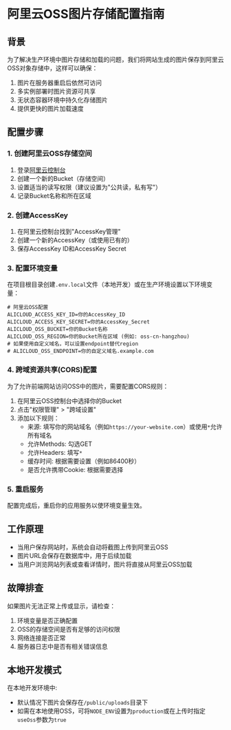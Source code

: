 # 阿里云OSS图片存储配置指南

## 背景

为了解决生产环境中图片存储和加载的问题，我们将网站生成的图片保存到阿里云OSS对象存储中，这样可以确保：

1. 图片在服务器重启后依然可访问
2. 多实例部署时图片资源可共享
3. 无状态容器环境中持久化存储图片
4. 提供更快的图片加载速度

## 配置步骤

### 1. 创建阿里云OSS存储空间

1. 登录[阿里云控制台](https://oss.console.aliyun.com/)
2. 创建一个新的Bucket（存储空间）
3. 设置适当的读写权限（建议设置为"公共读，私有写"）
4. 记录Bucket名称和所在区域

### 2. 创建AccessKey

1. 在阿里云控制台找到"AccessKey管理"
2. 创建一个新的AccessKey（或使用已有的）
3. 保存AccessKey ID和AccessKey Secret

### 3. 配置环境变量

在项目根目录创建`.env.local`文件（本地开发）或在生产环境设置以下环境变量：

```
# 阿里云OSS配置
ALICLOUD_ACCESS_KEY_ID=你的AccessKey_ID
ALICLOUD_ACCESS_KEY_SECRET=你的AccessKey_Secret
ALICLOUD_OSS_BUCKET=你的Bucket名称
ALICLOUD_OSS_REGION=你的Bucket所在区域 (例如: oss-cn-hangzhou)
# 如果使用自定义域名，可以设置endpoint替代region
# ALICLOUD_OSS_ENDPOINT=你的自定义域名.example.com
```

### 4. 跨域资源共享(CORS)配置

为了允许前端网站访问OSS中的图片，需要配置CORS规则：

1. 在阿里云OSS控制台中选择你的Bucket
2. 点击"权限管理" > "跨域设置"
3. 添加以下规则：
   - 来源: 填写你的网站域名（例如`https://your-website.com`）或使用`*`允许所有域名
   - 允许Methods: 勾选GET
   - 允许Headers: 填写`*`
   - 缓存时间: 根据需要设置（例如86400秒）
   - 是否允许携带Cookie: 根据需要选择

### 5. 重启服务

配置完成后，重启你的应用服务以使环境变量生效。

## 工作原理

- 当用户保存网站时，系统会自动将截图上传到阿里云OSS
- 图片URL会保存在数据库中，用于后续加载
- 当用户浏览网站列表或查看详情时，图片将直接从阿里云OSS加载

## 故障排查

如果图片无法正常上传或显示，请检查：

1. 环境变量是否正确配置
2. OSS的存储空间是否有足够的访问权限
3. 网络连接是否正常
4. 服务器日志中是否有相关错误信息

## 本地开发模式

在本地开发环境中:
- 默认情况下图片会保存在`/public/uploads`目录下
- 如需在本地使用OSS，可将`NODE_ENV`设置为`production`或在上传时指定`useOss`参数为`true` 